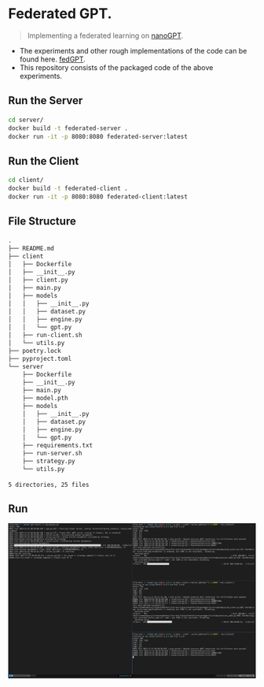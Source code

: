 # Federated GPT.
> Implementing a federated learning on [nanoGPT](https://github.com/karpathy/nanoGPT).

- The experiments and other rough implementations of the code can be found here. [fedGPT](https://github.com/aneesh-aparajit/fedGPT).
- This repository consists of the packaged code of the above experiments.


## Run the Server
```zsh
cd server/
docker build -t federated-server .
docker run -it -p 8080:8080 federated-server:latest
```

## Run the Client
```zsh
cd client/
docker build -t federated-client .
docker run -it -p 8080:8080 federated-client:latest
```

## File Structure
```
.
├── README.md
├── client
│   ├── Dockerfile
│   ├── __init__.py
│   ├── client.py
│   ├── main.py
│   ├── models
│   │   ├── __init__.py
│   │   ├── dataset.py
│   │   ├── engine.py
│   │   └── gpt.py
│   ├── run-client.sh
│   └── utils.py
├── poetry.lock
├── pyproject.toml
└── server
    ├── Dockerfile
    ├── __init__.py
    ├── main.py
    ├── model.pth
    ├── models
    │   ├── __init__.py
    │   ├── dataset.py
    │   ├── engine.py
    │   └── gpt.py
    ├── requirements.txt
    ├── run-server.sh
    ├── strategy.py
    └── utils.py

5 directories, 25 files
```

## Run
![run](assets/image.png)
